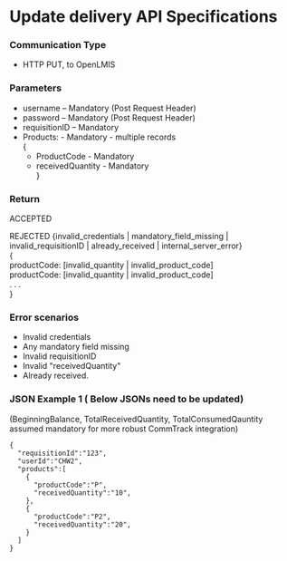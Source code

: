 # Update delivery API Specifications

### Communication Type

- HTTP PUT, to OpenLMIS

### Parameters

- username – Mandatory (Post Request Header)
- password  – Mandatory (Post Request Header)
- requisitionID – Mandatory
- Products:  - Mandatory - multiple records  
{  
    * ProductCode - Mandatory  
    * receivedQuantity - Mandatory  
}  
  
### Return
ACCEPTED

REJECTED   {invalid_credentials | mandatory_field_missing | invalid_requisitionID | already_received | internal_server_error}  
{   
   productCode:   [invalid_quantity | invalid_product_code]  
   productCode:   [invalid_quantity | invalid_product_code]  
   . . .    
}    
 
### Error scenarios 

- Invalid credentials
- Any mandatory field missing
- Invalid requisitionID
- Invalid "receivedQuantity"
- Already received.


### JSON Example 1 ( Below JSONs need to be updated)

(BeginningBalance, TotalReceivedQuantity, TotalConsumedQauntity assumed mandatory for more robust CommTrack integration)

    {
      "requisitionId":"123",
      "userId":"CHW2",
      "products":[
        {
          "productCode":"P",
          "receivedQuantity":"10",
        },
        {
          "productCode":"P2",
          "receivedQuantity":"20",
        }
      ]
    }

